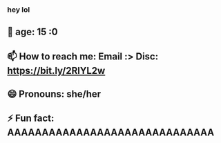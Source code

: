 ### hey lol 



## 💟 age: 15 :0
## 📫 How to reach me: Email :> Disc: https://bit.ly/2RlYL2w
## 😄 Pronouns: she/her
## ⚡ Fun fact: AAAAAAAAAAAAAAAAAAAAAAAAAAAAAA
